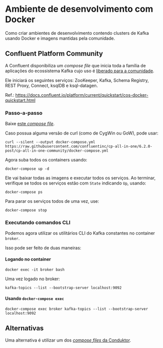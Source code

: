 # Ambiente de desenvolvimento com Docker

Como criar ambientes de desenvolvimento contendo clusters de Kafka usando Docker e imagens mantidas pela comunidade.

## Confluent Platform Community

A Confluent disponibiliza um _compose file_ que inicia toda a família de aplicações do ecossistema Kafka cujo uso é [liberado para a comunidade](https://www.confluent.io/confluent-community-license-faq/).

Ele iniciará os seguintes serviços: ZooKeeper, Kafka, Schema Registry, REST Proxy, Connect, ksqlDB e ksql-datagen.

Ref.: https://docs.confluent.io/platform/current/quickstart/cos-docker-quickstart.html

### Passo-a-passo

Baixe [este _compose file_](https://raw.githubusercontent.com/confluentinc/cp-all-in-one/6.2.0-post/cp-all-in-one-community/docker-compose.yml).

Caso possua alguma versão de curl (como de CygWin ou GoW), pode usar:

```
curl --silent --output docker-compose.yml https://raw.githubusercontent.com/confluentinc/cp-all-in-one/6.2.0-post/cp-all-in-one-community/docker-compose.yml
```

Agora suba todos os containers usando:

```
docker-compose up -d
```

Ele vai baixar todas as imagens e executar todos os serviços. Ao terminar, verifique se todos os serviços estão com `State` indicando `Up`, usando:

```
docker-compose ps
```

Para parar os serviços todos de uma vez, use:

```
docker-compose stop
```

### Executando comandos CLI

Podemos agora utilizar os utilitários CLI do Kafka constantes no container `broker`.

Isso pode ser feito de duas maneiras:

#### Logando no container

```
docker exec -it broker bash
```

Uma vez logado no broker:

```
kafka-topics --list --bootstrap-server localhost:9092
```

#### Usando `docker-compose exec`

```
docker-compose exec broker kafka-topics --list --bootstrap-server localhost:9092
```

## Alternativas

Uma alternativa é utilizar um dos [_compose files_ da Conduktor](https://github.com/conduktor/kafka-stack-docker-compose).